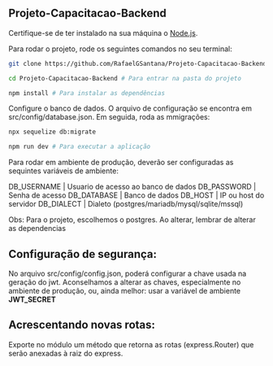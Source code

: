 ## Projeto-Capacitacao-Backend

Certifique-se de ter instalado na sua máquina o [Node.js](https://nodejs.org/en/).

Para rodar o projeto, rode os seguintes comandos no seu terminal:
```bash
git clone https://github.com/RafaelGSantana/Projeto-Capacitacao-Backend.git # Para clonar o repositório 

cd Projeto-Capacitacao-Backend # Para entrar na pasta do projeto

npm install # Para instalar as dependências
```
Configure o banco de dados. O arquivo de configuração se encontra em src/config/database.json. Em seguida, roda as mmigrações:
```bash
npx sequelize db:migrate

npm run dev # Para executar a aplicação
```

Para rodar em ambiente de produção, deverão ser configuradas as sequintes variáveis de ambiente:

DB_USERNAME | Usuario de acesso ao banco de dados
DB_PASSWORD | Senha de acesso 
DB_DATABASE | Banco de dados
DB_HOST | IP ou host do servidor
DB_DIALECT | Dialeto (postgres/mariadb/mysql/sqlite/mssql)

Obs: Para o projeto, escolhemos o postgres. Ao alterar, lembrar de alterar as dependencias


Configuração de segurança:
--------------------------

No arquivo src/config/config.json, poderá configurar a chave usada na geração do jwt. Aconselhamos a alterar 
as chaves, especialmente no ambiente de produção, ou, ainda melhor: usar a variável de ambiente **JWT_SECRET**



Acrescentando novas rotas:
--------------------------

Exporte no módulo um método que retorna as rotas (express.Router) que serão anexadas à raiz do express.
